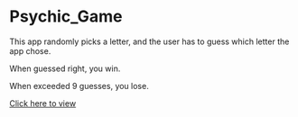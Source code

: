 # Psychic_Game

This app randomly picks a letter, and the user has to guess which letter the app chose. 

When guessed right, you win.

When exceeded 9 guesses, you lose. 

[Click here to view](https://ashagm.github.io/Psychic_Game/)
